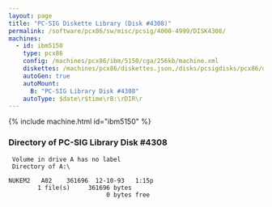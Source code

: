 ```yaml
---
layout: page
title: "PC-SIG Diskette Library (Disk #4308)"
permalink: /software/pcx86/sw/misc/pcsig/4000-4999/DISK4308/
machines:
  - id: ibm5150
    type: pcx86
    config: /machines/pcx86/ibm/5150/cga/256kb/machine.xml
    diskettes: /machines/pcx86/diskettes.json,/disks/pcsigdisks/pcx86/diskettes.json
    autoGen: true
    autoMount:
      B: "PC-SIG Library Disk #4308"
    autoType: $date\r$time\rB:\rDIR\r
---
```


{% include machine.html id="ibm5150" %}

### Directory of PC-SIG Library Disk #4308

     Volume in drive A has no label
     Directory of A:\

    NUKEM2   A02    361696  12-10-93   1:15p
            1 file(s)     361696 bytes
                               0 bytes free
